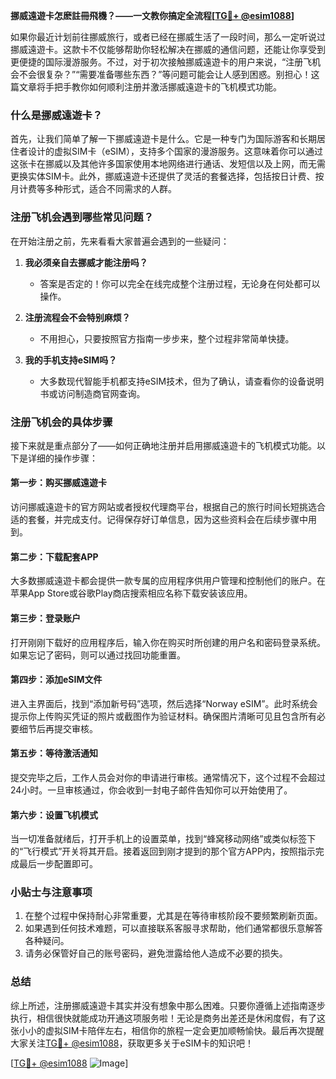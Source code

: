 **挪威遠遊卡怎麽註冊飛機？——一文教你搞定全流程[[TG💪+ @esim1088](https://t.me/s/esim1088)]**

如果你最近计划前往挪威旅行，或者已经在挪威生活了一段时间，那么一定听说过挪威遠遊卡。这款卡不仅能够帮助你轻松解决在挪威的通信问题，还能让你享受到更便捷的国际漫游服务。不过，对于初次接触挪威遠遊卡的用户来说，“注册飞机会不会很复杂？”“需要准备哪些东西？”等问题可能会让人感到困惑。别担心！这篇文章将手把手教你如何顺利注册并激活挪威遠遊卡的飞机模式功能。

### 什么是挪威遠遊卡？

首先，让我们简单了解一下挪威遠遊卡是什么。它是一种专门为国际游客和长期居住者设计的虚拟SIM卡（eSIM），支持多个国家的漫游服务。这意味着你可以通过这张卡在挪威以及其他许多国家使用本地网络进行通话、发短信以及上网，而无需更换实体SIM卡。此外，挪威遠遊卡还提供了灵活的套餐选择，包括按日计费、按月计费等多种形式，适合不同需求的人群。

### 注册飞机会遇到哪些常见问题？

在开始注册之前，先来看看大家普遍会遇到的一些疑问：

1. **我必须亲自去挪威才能注册吗？**
   - 答案是否定的！你可以完全在线完成整个注册过程，无论身在何处都可以操作。

2. **注册流程会不会特别麻烦？**
   - 不用担心，只要按照官方指南一步步来，整个过程非常简单快捷。

3. **我的手机支持eSIM吗？**
   - 大多数现代智能手机都支持eSIM技术，但为了确认，请查看你的设备说明书或访问制造商官网查询。

### 注册飞机会的具体步骤

接下来就是重点部分了——如何正确地注册并启用挪威遠遊卡的飞机模式功能。以下是详细的操作步骤：

#### 第一步：购买挪威遠遊卡
访问挪威遠遊卡的官方网站或者授权代理商平台，根据自己的旅行时间长短挑选合适的套餐，并完成支付。记得保存好订单信息，因为这些资料会在后续步骤中用到。

#### 第二步：下载配套APP
大多数挪威遠遊卡都会提供一款专属的应用程序供用户管理和控制他们的账户。在苹果App Store或谷歌Play商店搜索相应名称下载安装该应用。

#### 第三步：登录账户
打开刚刚下载好的应用程序后，输入你在购买时所创建的用户名和密码登录系统。如果忘记了密码，则可以通过找回功能重置。

#### 第四步：添加eSIM文件
进入主界面后，找到“添加新号码”选项，然后选择“Norway eSIM”。此时系统会提示你上传购买凭证的照片或截图作为验证材料。确保图片清晰可见且包含所有必要细节后再提交审核。

#### 第五步：等待激活通知
提交完毕之后，工作人员会对你的申请进行审核。通常情况下，这个过程不会超过24小时。一旦审核通过，你会收到一封电子邮件告知你可以开始使用了。

#### 第六步：设置飞机模式
当一切准备就绪后，打开手机上的设置菜单，找到“蜂窝移动网络”或类似标签下的“飞行模式”开关将其开启。接着返回到刚才提到的那个官方APP内，按照指示完成最后一步配置即可。

### 小贴士与注意事项

1. 在整个过程中保持耐心非常重要，尤其是在等待审核阶段不要频繁刷新页面。
2. 如果遇到任何技术难题，可以直接联系客服寻求帮助，他们通常都很乐意解答各种疑问。
3. 请务必保管好自己的账号密码，避免泄露给他人造成不必要的损失。

### 总结

综上所述，注册挪威遠遊卡其实并没有想象中那么困难。只要你遵循上述指南逐步执行，相信很快就能成功开通这项服务啦！无论是商务出差还是休闲度假，有了这张小小的虚拟SIM卡陪伴左右，相信你的旅程一定会更加顺畅愉快。最后再次提醒大家关注[TG💪+ @esim1088](https://t.me/s/esim1088)，获取更多关于eSIM卡的知识吧！

[[TG💪+ @esim1088](https://t.me/s/esim1088) ![Image](https://i.postimg.cc/4NQfJmqS/Snipaste-2025-05-13-00-14-12.png)]